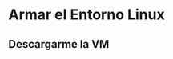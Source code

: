 # Armar el Entorno Linux


## Descargarme la VM

<!-- https://www.utnso.com.ar/recursos/maquinas-virtuales/ -->
